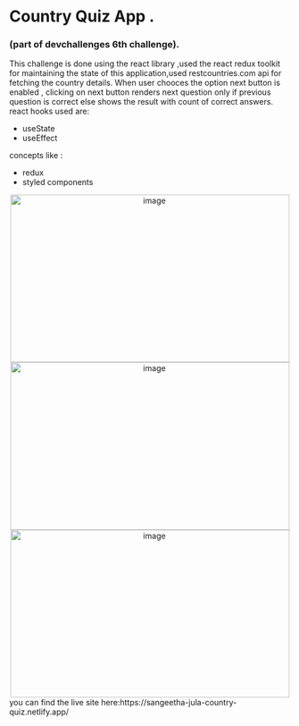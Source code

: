 # Country Quiz App .
### (part of devchallenges 6th challenge).

<div>
This challenge is done using the react library ,used the react redux toolkit for maintaining the state of this application,used restcountries.com api for fetching the country details.
When user chooces the option next button is enabled , clicking on next button renders next question only if previous question is correct else shows the result with count of correct answers.
</div>
<div>
react hooks used are:
    <ul>
        <li>useState</li>
        <li>useEffect</li>
    </ul>
concepts like :
    <ul>    
        <li>redux</li>
        <li>styled components</li>
    </ul>
</div>
<div align="center">
    <img align="center" width="500" height="300" alt="image" src="https://user-images.githubusercontent.com/74001727/223793816-2dbbf304-ece3-4198-93ef-4051ff73b379.png">
    <img align="center" width="500" height="300" alt="image" src="https://user-images.githubusercontent.com/74001727/223794135-0eafeef0-3280-4c56-8afa-209eb7c1f21c.png">
    <img align="center" width="500" height="300" alt="image" src="https://user-images.githubusercontent.com/74001727/223794238-d5561f92-f4ae-47d3-99db-8f12b7adf79a.png">
</div>
<div>
    you can find the live site here:https://sangeetha-jula-country-quiz.netlify.app/
</div>


